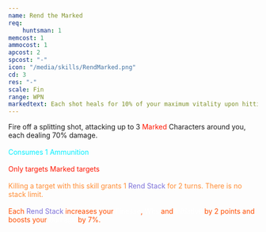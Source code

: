 ```yaml
---
name: Rend the Marked
req: 
    huntsman: 1
memcost: 1
ammocost: 1
apcost: 2
spcost: "-"
icon: "/media/skills/RendMarked.png"
cd: 3
res: "-"
scale: Fin
range: WPN
markedtext: Each shot heals for 10% of your maximum vitality upon hitting a marked target
---
```

Fire off a splitting shot, attacking up to 3 <font color='#FF1500'>Marked</font> Characters around you, each dealing 70% damage.<br><br>
            <font color='#00EFFF'>Consumes 1 Ammunition</font><br><br>
            <font color='#FF1500'>Only targets Marked targets</font><br><br>
            <font color='#FF8C34'>Killing a target with this skill grants 1 <font color='#7D71D9'>Rend Stack</font> for 2 turns. There is no stack limit.<br><br>
            <font color='#FF4D00'>Each <font color='#7D71D9'>Rend Stack</font> increases your <font color='#FFFFFF'>Finesse</font>, <font color='#FFFFFF'>Wits</font> and <font color='#FFFFFF'>Initiative</font> by 2 points and boosts your <font color='#FFFFFF'>Damage</font> by 7%.</font></font>